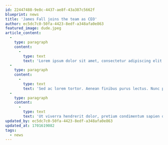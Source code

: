 ```yaml
---
id: 22447488-9e8c-4437-ae8f-43a387c5662f
blueprint: news
title: 'James Fall joins the team as CEO'
author: ec5dc7c0-50fa-4423-8edf-a348afa0e863
featured_image: dude.jpeg
article_content:
  -
    type: paragraph
    content:
      -
        type: text
        text: 'Lorem ipsum dolor sit amet, consectetur adipiscing elit. Mauris in arcu tellus. Phasellus volutpat vestibulum dui, in aliquam quam posuere ut. Integer quis nisi quam. Quisque eget convallis diam. Aliquam sed risus in dui auctor ornare ornare sit amet orci. Praesent gravida vel nunc non imperdiet. Vestibulum viverra sed massa ac auctor. Maecenas rhoncus finibus massa sit amet consectetur. Maecenas vulputate fermentum enim at commodo. Sed imperdiet felis pretium lorem commodo sollicitudin. Aenean quis neque vitae quam varius gravida. Vivamus elit nulla, mattis eu tellus sed, commodo faucibus arcu. Maecenas molestie convallis nunc et suscipit. Vivamus a bibendum nibh, vel dapibus nisi. Ut sit amet justo ut mi convallis accumsan sollicitudin eu orci.'
  -
    type: paragraph
    content:
      -
        type: text
        text: 'Sed ac lorem tortor. Aenean finibus purus lectus. Nunc pellentesque maximus augue tincidunt vehicula. Curabitur efficitur est sit amet velit sollicitudin, et finibus mauris euismod. Sed molestie tortor id eleifend egestas. Curabitur in mi ut ligula pretium facilisis sit amet vel enim. In vitae massa congue, egestas enim vel, varius ante. Vivamus quis nibh rutrum, mollis arcu ac, aliquam massa. Morbi metus ex, ornare ut finibus at, ornare sed neque.'
  -
    type: paragraph
    content:
      -
        type: text
        text: 'Ut viverra hendrerit dolor, pretium condimentum sapien dignissim iaculis. Nunc ultrices lacus tortor, id rutrum justo porta vel. Duis dui erat, tincidunt pulvinar libero vitae, elementum tincidunt mi. Aliquam dolor neque, posuere ut iaculis vel, commodo quis ante. Sed at purus eu ante sagittis tempor. Donec efficitur pulvinar purus, nec aliquet urna scelerisque sit amet. Quisque tortor leo, tempus nec congue et, accumsan vitae orci. Fusce convallis, nulla at vehicula eleifend, metus ante volutpat ante, a auctor leo urna eget nisl. Duis a turpis justo. Fusce lacinia tellus diam, quis pellentesque justo venenatis eu. Vivamus at tortor aliquam, ornare velit suscipit, aliquet tortor. Interdum et malesuada fames ac ante ipsum primis in faucibus. Class aptent taciti sociosqu ad litora torquent per conubia nostra, per inceptos himenaeos. Sed tristique, tortor quis tristique lacinia, eros tellus consectetur ipsum, eget aliquam ligula tellus vitae elit. Pellentesque ac urna metus. Mauris molestie, est vel scelerisque blandit, leo dui lacinia sem, facilisis mattis velit ipsum id lectus.'
updated_by: ec5dc7c0-50fa-4423-8edf-a348afa0e863
updated_at: 1701619082
tags:
  - news
---
```

